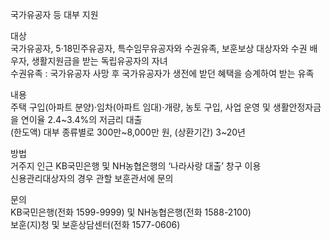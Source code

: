 국가유공자 등 대부 지원

대상  
국가유공자, 5·18민주유공자, 특수임무유공자와 수권유족, 보훈보상 대상자와 수권 배우자, 생활지원금을 받는 독립유공자의 자녀  
수권유족 : 국가유공자 사망 후 국가유공자가 생전에 받던 혜택을 승계하여 받는 유족

내용  
주택 구입(아파트 분양)·임차(아파트 임대)·개량, 농토 구입, 사업 운영 및 생활안정자금을 연이율 2.4~3.4%의 저금리 대출  
(한도액) 대부 종류별로 300만~8,000만 원, (상환기간) 3~20년

방법  
거주지 인근 KB국민은행 및 NH농협은행의 ‘나라사랑 대출’ 창구 이용  
신용관리대상자의 경우 관할 보훈관서에 문의

문의  
KB국민은행(전화 1599-9999) 및 NH농협은행(전화 1588-2100)  
보훈(지)청 및 보훈상담센터(전화 1577-0606)
